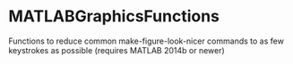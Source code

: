 # MATLABGraphicsFunctions
Functions to reduce common make-figure-look-nicer commands to as few keystrokes as possible (requires MATLAB 2014b or newer)
